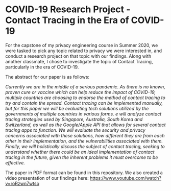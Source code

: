 # COVID-19 Research Project - Contact Tracing in the Era of COVID-19

For the capstone of my privacy engineering course in Summer 2020, we were tasked to pick any topic related to privacy we were interested in, and conduct a research project on that topic with our findings. Along with another classmate, I chose to investigate the topic of Contact Tracing, particularly in the era of COVID-19. 

The abstract for our paper is as follows:

<em>Currently we are in the middle of a serious pandemic. As there is no known, proven cure or vaccine which can help reduce the impact of COVID-19, multiple countries are choosing to endorse the method of contact tracing to try and contain the spread. Contact tracing can be implemented manually, but for this paper we will be evaluating tech solutions utilized by the governments of multiple countries in various forms. e will analyze contact tracing strategies used by Singapore, Australia, South Korea and Switzerland, as well as the Google/Apple API that allows for several contact tracing apps to function. We will evaluate the security and privacy concerns associated with these solutions, how different they are from each other in their implementation, and the vulnerabilities associated with them. Finally, we will holistically discuss the subject of contact tracing, seeking to understand whether there could be an ideal implementation of contact tracing in the future, given the inherent problems it must overcome to be effective. </em>

The paper in PDF format can be found in this repository. We also created a video presentation of our findings here: https://www.youtube.com/watch?v=roRzwn7wtso

